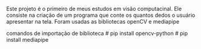 Este projeto é o primeiro de meus estudos em visão computacinal. Ele consiste na criação de um programa que conte os quantos dedos o usuário apresentar na tela.
Foram usadas as bibliotecas openCV e mediapipe 


comandos de importação de biblioteca
        # pip install opencv-python
        # pip install mediapipe
        